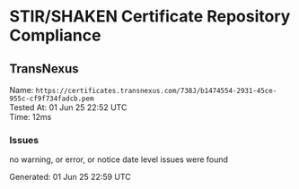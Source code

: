 # STIR/SHAKEN Certificate Repository Compliance

## TransNexus

Name: `https://certificates.transnexus.com/738J/b1474554-2931-45ce-955c-cf9f734fadcb.pem`\
Tested At: 01 Jun 25 22:52 UTC\
Time: 12ms

### Issues

no warning, or error, or notice date level issues were found

Generated: 01 Jun 25 22:59 UTC